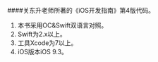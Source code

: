 ####关东升老师所著的《iOS开发指南》第4版代码。

1. 本书采用OC&Swift双语言对照。
2. Swift为2.x以上。
3. 工具Xcode为7以上。
4. iOS版本iOS 9.3。
